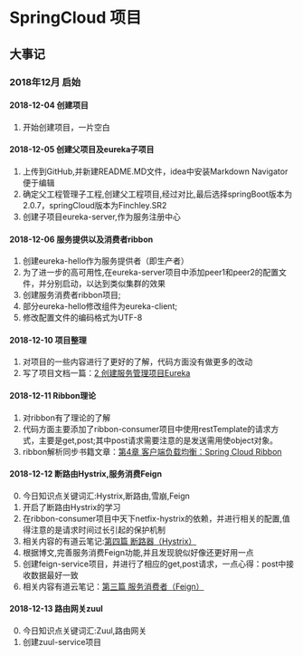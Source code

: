 # SpringCloud 项目
## 大事记
### 2018年12月 启始

#### 2018-12-04 创建项目

1. 开始创建项目，一片空白

#### 2018-12-05 创建父项目及eureka子项目

1. 上传到GitHub,并新建README.MD文件，idea中安装Markdown Navigator便于编辑
2. 确定父工程管理子工程,创建父工程项目,经过对比,最后选择springBoot版本为2.0.7，springCloud版本为Finchley.SR2
3. 创建子项目eureka-server,作为服务注册中心

#### 2018-12-06 服务提供以及消费者ribbon

1. 创建eureka-hello作为服务提供者（即生产者）
2. 为了进一步的高可用性,在eureka-server项目中添加peer1和peer2的配置文件，并分别启动，以达到类似集群的效果
3. 创建服务消费者ribbon项目;
4. 部分eureka-hello修改组件为eureka-client;
5. 修改配置文件的编码格式为UTF-8

#### 2018-12-10 项目整理

1. 对项目的一些内容进行了更好的了解，代码方面没有做更多的改动
2. 写了项目文档一篇：[2 创建服务管理项目Eureka](https://note.youdao.com/share/?id=bf22e8c2b01bff5bacced20a33229d9a&type=note#/)

#### 2018-12-11 Ribbon理论

1. 对ribbon有了理论的了解
2. 代码方面主要添加了ribbon-consumer项目中使用restTemplate的请求方式，主要是get,post;其中post请求需要注意的是发送需用使object对象。
3. ribbon解析同步书籍文章：[第4章 客户端负载均衡：Spring Cloud Ribbon](http://note.youdao.com/noteshare?id=d3cad9ceaf5741208445e5ad1442465e&sub=50C8BFC252B84B20ACED4E61888D2147)

#### 2018-12-12 断路由Hystrix,服务消费Feign

0. 今日知识点关键词汇:Hystrix,断路由,雪崩,Feign
1. 开启了断路由Hystrix的学习
2. 在ribbon-consumer项目中天下netfix-hystrix的依赖，并进行相关的配置,值得注意的是请求时间过长引起的保护机制
3. 相关内容的有道云笔记:[第四篇 断路器（Hystrix）](http://note.youdao.com/noteshare?id=0d720db065bc0c3db2553be4fb30c267&sub=EC7C1BC7B7DC452A8B99A52CD4E448DA)
4. 根据博文,完善服务消费Feign功能,并且发现貌似好像还更好用一点
5. 创建feign-service项目，并进行了相应的get,post请求，一点心得：post中接收数据最好一致
6. 相关内容有道云笔记：[第三篇 服务消费者（Feign）](http://note.youdao.com/noteshare?id=7ca6a23f108e607c56674165657d7674&sub=E98F372DC51A462CBD1A39EC044F194D)

#### 2018-12-13 路由网关zuul
0. 今日知识点关键词汇:Zuul,路由网关
1. 创建zuul-service项目